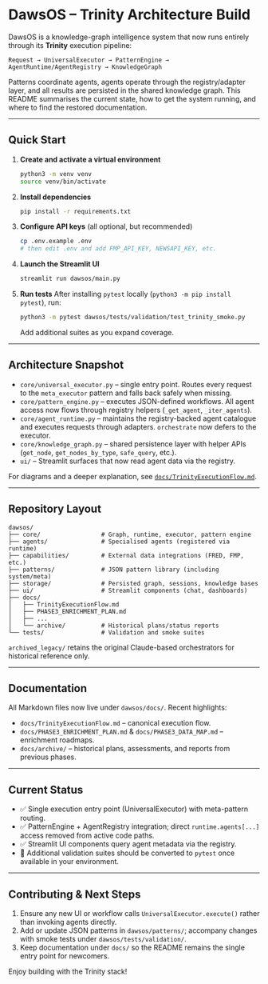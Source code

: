 # DawsOS – Trinity Architecture Build

DawsOS is a knowledge-graph intelligence system that now runs entirely through
its **Trinity** execution pipeline:

```
Request → UniversalExecutor → PatternEngine → AgentRuntime/AgentRegistry → KnowledgeGraph
```

Patterns coordinate agents, agents operate through the registry/adapter layer,
and all results are persisted in the shared knowledge graph. This README
summarises the current state, how to get the system running, and where to find
the restored documentation.

---

## Quick Start

1. **Create and activate a virtual environment**
   ```bash
   python3 -m venv venv
   source venv/bin/activate
   ```
2. **Install dependencies**
   ```bash
   pip install -r requirements.txt
   ```
3. **Configure API keys** (all optional, but recommended)
   ```bash
   cp .env.example .env
   # then edit .env and add FMP_API_KEY, NEWSAPI_KEY, etc.
   ```
4. **Launch the Streamlit UI**
   ```bash
   streamlit run dawsos/main.py
   ```
5. **Run tests**
   After installing `pytest` locally (`python3 -m pip install pytest`), run:
   ```bash
   python3 -m pytest dawsos/tests/validation/test_trinity_smoke.py
   ```
   Add additional suites as you expand coverage.

---

## Architecture Snapshot

- `core/universal_executor.py` – single entry point. Routes every request to the
  `meta_executor` pattern and falls back safely when missing.
- `core/pattern_engine.py` – executes JSON-defined workflows. All agent access
  now flows through registry helpers (`_get_agent`, `_iter_agents`).
- `core/agent_runtime.py` – maintains the registry-backed agent catalogue and
  executes requests through adapters. `orchestrate` now defers to the executor.
- `core/knowledge_graph.py` – shared persistence layer with helper APIs
  (`get_node`, `get_nodes_by_type`, `safe_query`, etc.).
- `ui/` – Streamlit surfaces that now read agent data via the registry.

For diagrams and a deeper explanation, see
[`docs/TrinityExecutionFlow.md`](docs/TrinityExecutionFlow.md).

---

## Repository Layout

```
dawsos/
├── core/                 # Graph, runtime, executor, pattern engine
├── agents/               # Specialised agents (registered via runtime)
├── capabilities/         # External data integrations (FRED, FMP, etc.)
├── patterns/             # JSON pattern library (including system/meta)
├── storage/              # Persisted graph, sessions, knowledge bases
├── ui/                   # Streamlit components (chat, dashboards)
├── docs/
│   ├── TrinityExecutionFlow.md
│   ├── PHASE3_ENRICHMENT_PLAN.md
│   ├── ...
│   └── archive/          # Historical plans/status reports
└── tests/                # Validation and smoke suites
```

`archived_legacy/` retains the original Claude-based orchestrators for
historical reference only.

---

## Documentation

All Markdown files now live under `dawsos/docs/`. Recent highlights:

- `docs/TrinityExecutionFlow.md` – canonical execution flow.
- `docs/PHASE3_ENRICHMENT_PLAN.md` & `docs/PHASE3_DATA_MAP.md` – enrichment
  roadmaps.
- `docs/archive/` – historical plans, assessments, and reports from previous
  phases.

---

## Current Status

- ✅ Single execution entry point (UniversalExecutor) with meta-pattern routing.
- ✅ PatternEngine + AgentRegistry integration; direct `runtime.agents[...]`
  access removed from active code paths.
- ✅ Streamlit UI components query agent metadata via the registry.
- 🚧 Additional validation suites should be converted to `pytest` once available
  in your environment.

---

## Contributing & Next Steps

1. Ensure any new UI or workflow calls `UniversalExecutor.execute()` rather than
   invoking agents directly.
2. Add or update JSON patterns in `dawsos/patterns/`; accompany changes with
   smoke tests under `dawsos/tests/validation/`.
3. Keep documentation under `docs/` so the README remains the single entry point
   for newcomers.

Enjoy building with the Trinity stack!
